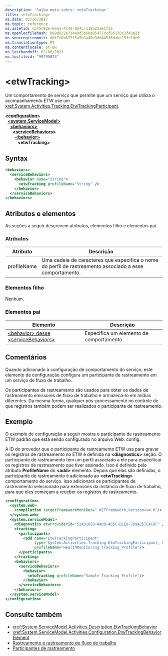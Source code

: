 ```yaml
---
description: 'Saiba mais sobre: <etwTracking>'
title: <etwTracking>
ms.date: 03/30/2017
ms.topic: reference
ms.assetid: cb45c82e-6ea1-4c4d-924c-118a25ae1f35
ms.openlocfilehash: b89d832e73440d5b60a05477ccf85178c2f43a2d
ms.sourcegitcommit: ddf7edb67715a5b9a45e3dd44536dabc153c1de0
ms.translationtype: MT
ms.contentlocale: pt-BR
ms.lasthandoff: 02/06/2021
ms.locfileid: "99795073"
---
```

# \<etwTracking>

Um comportamento de serviço que permite que um serviço que utiliza o acompanhamento ETW use um <xref:System.Activities.Tracking.EtwTrackingParticipant>.  
  
[**\<configuration>**](../configuration-element.md)\
&nbsp;&nbsp;[**\<system.ServiceModel>**](system-servicemodel-of-workflow.md)\
&nbsp;&nbsp;&nbsp;&nbsp;[**\<behaviors>**](behaviors-of-workflow.md)\
&nbsp;&nbsp;&nbsp;&nbsp;&nbsp;&nbsp;[**\<serviceBehaviors>**](servicebehaviors-of-workflow.md)\
&nbsp;&nbsp;&nbsp;&nbsp;&nbsp;&nbsp;&nbsp;&nbsp;[**\<behavior>**](behavior-of-servicebehaviors-of-workflow.md)\
&nbsp;&nbsp;&nbsp;&nbsp;&nbsp;&nbsp;&nbsp;&nbsp;&nbsp;&nbsp;**\<etwTracking>**  
  
## <a name="syntax"></a>Syntax  
  
```xml  
<behaviors>
  <serviceBehaviors>
    <behavior name="String">
      <etwTracking profileName="String" />
    </behavior>
  </serviceBehaviors>
</behaviors>  
```  
  
## <a name="attributes-and-elements"></a>Atributos e elementos  

 As seções a seguir descrevem atributos, elementos filho e elementos pai.  
  
### <a name="attributes"></a>Atributos  
  
|Atributo|Descrição|  
|---------------|-----------------|  
|profileName|Uma cadeia de caracteres que especifica o nome do perfil de rastreamento associado a esse comportamento.|  
  
### <a name="child-elements"></a>Elementos filho  

 Nenhum.  
  
### <a name="parent-elements"></a>Elementos pai  
  
|Elemento|Descrição|  
|-------------|-----------------|  
|[\<behavior> desse \<serviceBehaviors>](behavior-of-servicebehaviors-of-workflow.md)|Especifica um elemento de comportamento.|  
  
## <a name="remarks"></a>Comentários  

 Quando adicionado à configuração de comportamento do serviço, este elemento de configuração configura um participante de rastreamento em um serviço de fluxo de trabalho.  
  
 Os participantes de rastreamento são usados para obter os dados de rastreamento emissores de fluxo de trabalho e armazená-lo em mídias diferentes. Da mesma forma, qualquer pós-processamento no controle de que registros também podem ser realizados o participante de rastreamento.  
  
## <a name="example"></a>Exemplo  

 O exemplo de configuração a seguir mostra o participante de rastreamento ETW padrão que está sendo configurado no arquivo Web. config.  
  
 A ID do provedor que o participante de rastreamento ETW usa para gravar os registros de rastreamento no ETW é definida na **\<diagnostics>** seção. O participante de rastreamento tem um perfil associado a ele para especificar os registros de rastreamento que tiver assinado. Isso é definido pelo atributo **ProfileName** do **\<add>** elemento. Depois que elas são definidas, o participante de rastreamento é adicionado ao **\<etwTracking>** comportamento do serviço. Isso adicionará os participantes de rastreamento selecionado para extensões da instância de fluxo de trabalho, para que eles começam a receber os registros de rastreamento.  
  
```xml  
<configuration>
  <system.web>
    <compilation targetFrameworkMoniker=".NETFramework,Version=v4.0"/>
  </system.web>
  <system.serviceModel>
    <diagnostics etwProviderId="52A3165D-4AD9-405C-B1E8-7D9A257EAC9F" />
    <tracking>
      <participants>
        <add name="EtwTrackingParticipant"
             type="System.Activities.Tracking.EtwTrackingParticipant, System.Activities, Version=4.0.0.0, Culture=neutral, PublicKeyToken=31bf3856ad364e35"
             profileName="HealthMonitoring_Tracking_Profile"/>
      </participants>
    </tracking>
    <behaviors>
      <serviceBehaviors>
        <behavior>
          <etwTracking profileName="Sample Tracking Profile"/>  
        </behavior>
      </serviceBehaviors>
    </behaviors>
  </system.serviceModel>
</configuration>  
```  
  
## <a name="see-also"></a>Consulte também

- <xref:System.ServiceModel.Activities.Description.EtwTrackingBehavior>
- <xref:System.ServiceModel.Activities.Configuration.EtwTrackingBehaviorElement>
- [Rastreamento e rastreamento de fluxo de trabalho](../../../windows-workflow-foundation/workflow-tracking-and-tracing.md)
- [Participantes de rastreamento](../../../windows-workflow-foundation/tracking-participants.md)
